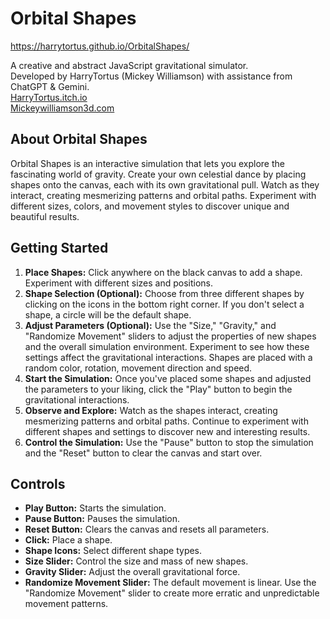 # Orbital Shapes

https://harrytortus.github.io/OrbitalShapes/

A creative and abstract JavaScript gravitational simulator.  
Developed by HarryTortus (Mickey Williamson) with assistance from ChatGPT & Gemini.  
[HarryTortus.itch.io](https://harrytortus.itch.io/)  
[Mickeywilliamson3d.com](https://mickeywilliamson3d.com)  

## About Orbital Shapes

Orbital Shapes is an interactive simulation that lets you explore the fascinating world of gravity. Create your own celestial dance by placing shapes onto the canvas, each with its own gravitational pull. Watch as they interact, creating mesmerizing patterns and orbital paths. Experiment with different sizes, colors, and movement styles to discover unique and beautiful results.

## Getting Started

1. **Place Shapes:** Click anywhere on the black canvas to add a shape.  Experiment with different sizes and positions.
2. **Shape Selection (Optional):** Choose from three different shapes by clicking on the icons in the bottom right corner.  If you don't select a shape, a circle will be the default shape.
3. **Adjust Parameters (Optional):** Use the "Size," "Gravity," and "Randomize Movement" sliders to adjust the properties of new shapes and the overall simulation environment.  Experiment to see how these settings affect the gravitational interactions. Shapes are placed with a random color, rotation, movement direction and speed.
4. **Start the Simulation:** Once you've placed some shapes and adjusted the parameters to your liking, click the "Play" button to begin the gravitational interactions.
5. **Observe and Explore:** Watch as the shapes interact, creating mesmerizing patterns and orbital paths.  Continue to experiment with different shapes and settings to discover new and interesting results.
6. **Control the Simulation:** Use the "Pause" button to stop the simulation and the "Reset" button to clear the canvas and start over.

## Controls

* **Play Button:** Starts the simulation.
* **Pause Button:** Pauses the simulation.
* **Reset Button:** Clears the canvas and resets all parameters.
* **Click:** Place a shape.
* **Shape Icons:** Select different shape types.
* **Size Slider:** Control the size and mass of new shapes.
* **Gravity Slider:** Adjust the overall gravitational force.
* **Randomize Movement Slider:** The default movement is linear. Use the "Randomize Movement" slider to create more erratic and unpredictable movement patterns.
